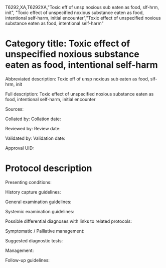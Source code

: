 T6292,XA,T6292XA,"Toxic eff of unsp noxious sub eaten as food, slf-hrm, init", "Toxic effect of unspecified noxious substance eaten as food, intentional self-harm, initial encounter","Toxic effect of unspecified noxious substance eaten as food, intentional self-harm"
# Category title: Toxic effect of unspecified noxious substance eaten as food, intentional self-harm

Abbreviated description: Toxic eff of unsp noxious sub eaten as food, slf-hrm, init

Full description: Toxic effect of unspecified noxious substance eaten as food, intentional self-harm, initial encounter

Sources:

Collated by:
Collation date:

Reviewed by:
Review date:

Validated by:
Validation date:

Approval UID:

# Protocol description

Presenting conditions:

History capture guidelines:

General examination guidelines:

Systemic examination guidelines:

Possible differential diagnoses with links to related protocols:

Symptomatic / Palliative management:

Suggested diagnostic tests:

Management:

Follow-up guidelines:
